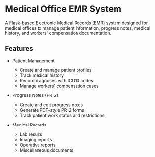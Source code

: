 # Medical Office EMR System

A Flask-based Electronic Medical Records (EMR) system designed for medical offices to manage patient information, progress notes, medical history, and workers' compensation documentation.

## Features

- Patient Management
  - Create and manage patient profiles
  - Track medical history
  - Record diagnoses with ICD10 codes
  - Manage workers' compensation cases

- Progress Notes (PR-2)
  - Create and edit progress notes
  - Generate PDF-style PR-2 forms
  - Track patient work status and restrictions

- Medical Records
  - Lab results
  - Imaging reports
  - Operative reports
  - Miscellaneous documents
